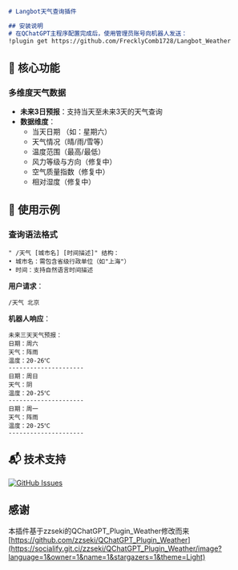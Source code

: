 ```markdown
# Langbot天气查询插件

## 安装说明
# 在QChatGPT主程序配置完成后，使用管理员账号向机器人发送：
!plugin get https://github.com/FrecklyComb1728/Langbot_Weather
```

## 🌟 核心功能

### 多维度天气数据
- **未来3日预报**：支持当天至未来3天的天气查询
- **数据维度**：
  - 当天日期 （如：星期六）
  - 天气情况（晴/雨/雪等）
  - 温度范围（最高/最低）
  - 风力等级与方向（修复中）
  - 空气质量指数（修复中）
  - 相对湿度（修复中）


## 📖 使用示例

### 查询语法格式
```text
" /天气 [城市名] [时间描述]" 结构：
• 城市名：需包含省级行政单位（如"上海"）
• 时间：支持自然语言时间描述
```
**用户请求**：
```text
/天气 北京
```
**机器人响应**：
```text
未来三天天气预报：
日期：周六
天气：阵雨
温度：20-26℃
---------------------
日期：周日
天气：阴
温度：20-25℃
---------------------
日期：周一
天气：阵雨
温度：20-25℃
---------------------
```


## 📬 技术支持
[![GitHub Issues](https://img.shields.io/github/issues/FrecklyComb1728/QChatGPT_Plugin_Weather)](https://github.com/FrecklyComb1728/QChatGPT_Plugin_Weather/issues)

## 感谢
本插件基于zzseki的QChatGPT_Plugin_Weather修改而来
[https://github.com/zzseki/QChatGPT_Plugin_Weather](https://socialify.git.ci/zzseki/QChatGPT_Plugin_Weather/image?language=1&owner=1&name=1&stargazers=1&theme=Light)
